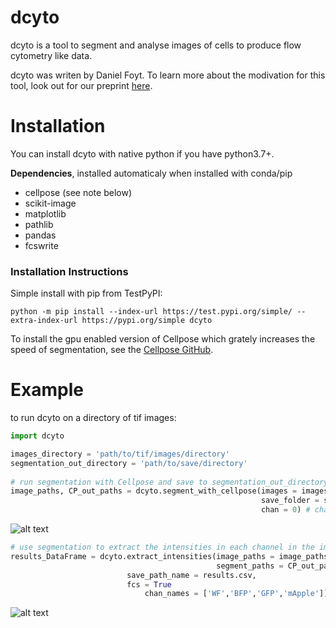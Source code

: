 # dcyto


dcyto is a tool to segment and analyse images of cells to produce flow cytometry like data. 

dcyto was writen by Daniel Foyt. To learn more about the modivation for this tool, look out for our preprint [here](https://huanglab.ucsf.edu/publications).


# Installation

You can install dcyto with native python if you have python3.7+.

**Dependencies**, installed automaticaly when installed with conda/pip

 - cellpose (see note below) 
 - scikit-image
 - matplotlib
 - pathlib
 - pandas
 - fcswrite

### Installation Instructions

Simple install with pip from TestPyPI:

    python -m pip install --index-url https://test.pypi.org/simple/ --extra-index-url https://pypi.org/simple dcyto

To install the gpu enabled version of Cellpose which grately increases the speed of segmentation, see the [Cellpose GitHub](https://github.com/MouseLand/cellpose).

# Example
to run dcyto on a directory of tif images:

```python
import dcyto

images_directory = 'path/to/tif/images/directory'
segmentation_out_directory = 'path/to/save/directory'
	
# run segmentation with Cellpose and save to segmentation_out_directory
image_paths, CP_out_paths = dcyto.segment_with_cellpose(images = images_directory,
                                                        save_folder = segmentation_out_directory,
                                                        chan = 0) # channel to segment
```
![alt text](https://github.com/Daniel-Foyt-UCSF-Berkeley/dcyto/blob/main/image1.PNG?raw=true)

```python 
# use segmentation to extract the intensities in each channel in the images and save to a csv and fcs file
results_DataFrame = dcyto.extract_intensities(image_paths = image_paths,
                                              segment_paths = CP_out_paths,
					      save_path_name = results.csv,
					      fcs = True
				              chan_names = ['WF','BFP','GFP','mApple'])

```

![alt text](https://github.com/Daniel-Foyt-UCSF-Berkeley/dcyto/blob/main/image2.PNG?raw=true)
